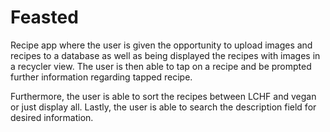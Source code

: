 # Feasted
Recipe app where the user is given the opportunity to upload images and recipes to a database as well as being displayed the recipes
with images in a recycler view. 
The user is then able to tap on a recipe and be prompted further information regarding tapped recipe.  

Furthermore, the user is able to sort the recipes between LCHF and vegan or just display all. Lastly, the user is able to search the
description field for desired information.
